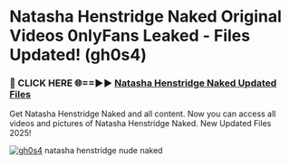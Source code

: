 # Natasha Henstridge Naked Original Videos 0nlyFans Leaked - Files Updated! (gh0s4)

<h3>🔴 CLICK HERE 🌐==►► <a href="https://tinyurl.com/yckcrads" rel="nofollow">Natasha Henstridge Naked Updated Files</a></h3>

Get Natasha Henstridge Naked and all content. Now you can access all videos and pictures of Natasha Henstridge Naked. New Updated Files 2025!

[![gh0s4](https://i.imgur.com/hpKpOFt.gif)](https://tinyurl.com/yckcrads)
natasha henstridge nude naked